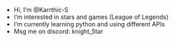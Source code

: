 - Hi, I’m @Karrthic-S
- I’m interested in stars and games (League of Legends)
- I’m currently learning python and using different APIs
- Msg me on discord: knight_5tar


<!---
Karrthic-S/Karrthic-S is a ✨ special ✨ repository because its `README.md` (this file) appears on your GitHub profile.
You can click the Preview link to take a look at your changes.
--->

